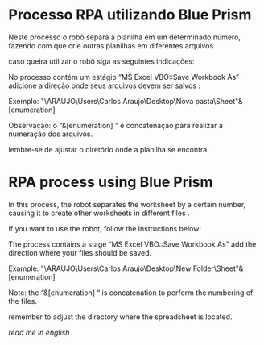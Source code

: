 
# Processo RPA utilizando Blue Prism

Neste processo o robô separa a planilha em um determinado número, fazendo com que crie outras planilhas em diferentes arquivos. 

caso queira utilizar o robô siga as seguintes indicações:

No processo contém um estágio “MS Excel VBO::Save Workbook As” 
adicione a direção onde seus arquivos devem ser salvos . 

Exemplo: "\\ARAUJO\Users\Carlos Araujo\Desktop\Nova pasta\Sheet"&[enumeration] 

Observação: o “&[enumeration] “ é concatenação para realizar a numeração dos arquivos.

lembre-se de ajustar o diretório onde a planilha se encontra.


# RPA process using Blue Prism

In this process, the robot separates the worksheet by a certain number, causing it to create other worksheets in different files .

If you want to use the robot, follow the instructions below:

The process contains a stage “MS Excel VBO::Save Workbook As”
add the direction where your files should be saved.

Example: "\\ARAUJO\Users\Carlos Araujo\Desktop\New Folder\Sheet"&[enumeration]

Note: the “&[enumeration] “ is concatenation to perform the numbering of the files.

remember to adjust the directory where the spreadsheet is located.


*read me in english* 






